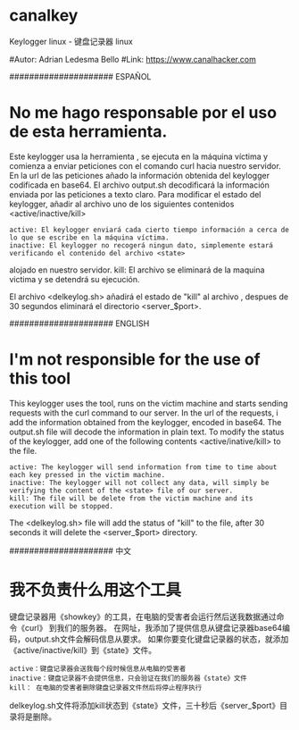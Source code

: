 # canalkey
Keylogger linux - 键盘记录器 linux

#Autor: Adrian Ledesma Bello
#Link: https://www.canalhacker.com


##################### ESPAÑOL
# No me hago responsable por el uso de esta herramienta.

Este keylogger usa la herramienta <showkey>, se ejecuta en la máquina víctima y comienza a
enviar peticiones con el comando curl hacia nuestro servidor.
En la url de las peticiones añado la información obtenida del keylogger codificada en base64.
El archivo output.sh decodificará la información enviada por las peticiones a texto claro.
Para modificar el estado del keylogger, añadir al archivo <state> uno de los siguientes contenidos <active/inactive/kill>

	active: El keylogger enviará cada cierto tiempo información a cerca de lo que se escribe en la máquina víctima.
	inactive: El keylogger no recogerá ningun dato, simplemente estará verificando el contenido del archivo <state>
  alojado en nuestro servidor.
	kill: El archivo se eliminará de la maquina victima y se detendrá su ejecución.

El archivo <delkeylog.sh> añadirá el estado de "kill" al archivo <state>, despues de 30 segundos eliminará el
directorio <server_$port>.

##################### ENGLISH
# I'm not responsible for the use of this tool

This keylogger uses the <showkey> tool, runs on the victim machine and starts sending requests with the curl
command to our server.
In the url of the requests, i add the information obtained from the keylogger, encoded in base64.
The output.sh file will decode the information in plain text.
To modify the status of the keylogger, add one of the following contents <active/inative/kill> to the <state> file.

	active: The keylogger will send information from time to time about each key pressed in the victim machine.
	inactive: The keylogger will not collect any data, will simply be verifying the content of the <state> file of our server.
	kill: The file will be delete from the victim machine and its execution will be stopped.

The <delkeylog.sh> file will add the status of "kill" to the <state> file, after 30 seconds it will delete
the <server_$port> directory.

##################### 中文
# 我不负责什么用这个工具

键盘记录器用《showkey》的工具，在电脑的受害者会运行然后送我数据通过命令《curl》 到我们的服务器。
在网址，我添加了提供信息从键盘记录器base64编码，output.sh文件会解码信息从要求。
如果你要变化键盘记录器的状态，就添加《active/inactive/kill》到《state》文件。

	active：键盘记录器会送我每个段时候信息从电脑的受害者
	inactive：键盘记录器不会提供信息，只会验证在我们的服务器《state》文件
	kill： 在电脑的受害者删除键盘记录器文件然后将停止程序执行

delkeylog.sh文件将添加kill状态到《state》文件，三十秒后《server_$port》目录将是删除。
